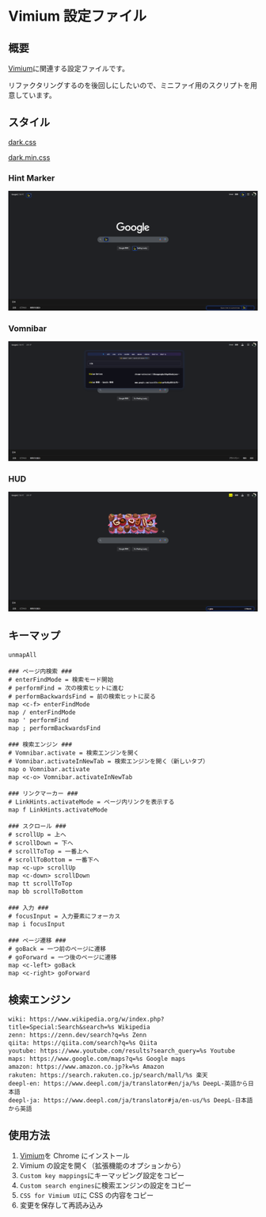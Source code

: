 # Vimium 設定ファイル

## 概要

[Vimium](https://github.com/philc/vimium)に関連する設定ファイルです。

リファクタリングするのを後回しにしたいので、ミニファイ用のスクリプトを用意しています。

## スタイル

[dark.css](dark.css)

[dark.min.css](dark.min.css)

### Hint Marker

<img alt="ヒントマーカー" src="screen-shots/hint-marker.png" />

### Vomnibar

<img alt="Vomnibar" src="screen-shots/vomnibar.png" />

### HUD

<img alt="HUD" src="screen-shots/hud.png" />

## キーマップ

```
unmapAll

### ページ内検索 ###
# enterFindMode = 検索モード開始
# performFind = 次の検索ヒットに進む
# performBackwardsFind = 前の検索ヒットに戻る
map <c-f> enterFindMode
map / enterFindMode
map ' performFind
map ; performBackwardsFind

### 検索エンジン ###
# Vomnibar.activate = 検索エンジンを開く
# Vomnibar.activateInNewTab = 検索エンジンを開く（新しいタブ）
map o Vomnibar.activate
map <c-o> Vomnibar.activateInNewTab

### リンクマーカー ###
# LinkHints.activateMode = ページ内リンクを表示する
map f LinkHints.activateMode

### スクロール ###
# scrollUp = 上へ
# scrollDown = 下へ
# scrollToTop = 一番上へ
# scrollToBottom = 一番下へ
map <c-up> scrollUp
map <c-down> scrollDown
map tt scrollToTop
map bb scrollToBottom

### 入力 ###
# focusInput = 入力要素にフォーカス
map i focusInput

### ページ遷移 ###
# goBack = 一つ前のページに遷移
# goForward = 一つ後のページに遷移
map <c-left> goBack
map <c-right> goForward
```

## 検索エンジン

```
wiki: https://www.wikipedia.org/w/index.php?title=Special:Search&search=%s Wikipedia
zenn: https://zenn.dev/search?q=%s Zenn
qiita: https://qiita.com/search?q=%s Qiita
youtube: https://www.youtube.com/results?search_query=%s Youtube
maps: https://www.google.com/maps?q=%s Google maps
amazon: https://www.amazon.co.jp?k=%s Amazon
rakuten: https://search.rakuten.co.jp/search/mall/%s 楽天
deepl-en: https://www.deepl.com/ja/translator#en/ja/%s DeepL-英語から日本語
deepl-ja: https://www.deepl.com/ja/translator#ja/en-us/%s DeepL-日本語から英語
```

## 使用方法

1. [Vimium](https://chrome.google.com/webstore/detail/vimium/dbepggeogbaibhgnhhndojpepiihcmeb)を Chrome にインストール
2. Vimium の設定を開く（拡張機能のオプションから）
3. `Custom key mappings`にキーマッピング設定をコピー
4. `Custom search engines`に検索エンジンの設定をコピー
5. `CSS for Vimium UI`に CSS の内容をコピー
6. 変更を保存して再読み込み
